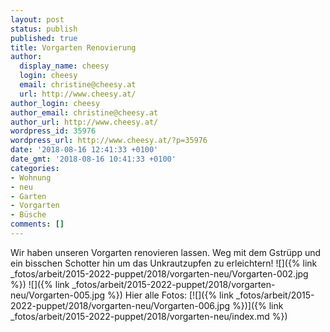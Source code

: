 ```yaml
---
layout: post
status: publish
published: true
title: Vorgarten Renovierung
author:
  display_name: cheesy
  login: cheesy
  email: christine@cheesy.at
  url: http://www.cheesy.at/
author_login: cheesy
author_email: christine@cheesy.at
author_url: http://www.cheesy.at/
wordpress_id: 35976
wordpress_url: http://www.cheesy.at/?p=35976
date: '2018-08-16 12:41:33 +0100'
date_gmt: '2018-08-16 10:41:33 +0100'
categories:
- Wohnung
- neu
- Garten
- Vorgarten
- Büsche
comments: []
---
```

Wir haben unseren Vorgarten renovieren lassen. Weg mit dem Gstrüpp und ein bisschen Schotter hin um das Unkrautzupfen zu erleichtern!
![]({% link _fotos/arbeit/2015-2022-puppet/2018/vorgarten-neu/Vorgarten-002.jpg %})
![]({% link _fotos/arbeit/2015-2022-puppet/2018/vorgarten-neu/Vorgarten-005.jpg %})
Hier alle Fotos:
[![]({% link _fotos/arbeit/2015-2022-puppet/2018/vorgarten-neu/Vorgarten-006.jpg %})]({% link _fotos/arbeit/2015-2022-puppet/2018/vorgarten-neu/index.md %})
